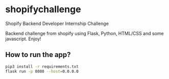 # shopifychallenge
Shopify Backend Developer Internship Challenge

Backend challenge from shopify using Flask, Python, HTML/CSS and some javascript. Enjoy!

## How to run the app?

```bash
pip3 install -r requirements.txt
flask run -p 8080 --host=0.0.0.0
```
